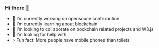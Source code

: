 ### Hi there :pray:


- 🔭 I’m currently working on opensouce contrubution
- 🌱 I’m currently learning about blockchain 
- 👯 I’m looking to collaborate on bockchain related projects and W3.js
- 🤔 I’m looking for help with 
- ⚡ Fun fact: More people have mobile phones than toilets
         
